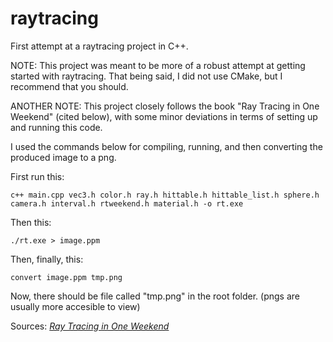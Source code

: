 # raytracing
First attempt at a raytracing project in C++.

NOTE: This project was meant to be more of a robust attempt at getting started with raytracing.
That being said, I did not use CMake, but I recommend that you should.

ANOTHER NOTE: This project closely follows the book "Ray Tracing in One Weekend" (cited below), with some minor deviations in terms of setting up and running this code.

I used the commands below for compiling, running, and then converting the produced image to a png.

First run this:

```console
c++ main.cpp vec3.h color.h ray.h hittable.h hittable_list.h sphere.h camera.h interval.h rtweekend.h material.h -o rt.exe
```

Then this:
```console
./rt.exe > image.ppm
```

Then, finally, this:
```console
convert image.ppm tmp.png
```

Now, there should be file called "tmp.png" in the root folder. (pngs are usually more accesible to view)


Sources:
[_Ray Tracing in One Weekend_](https://raytracing.github.io/books/RayTracingInOneWeekend.html)

